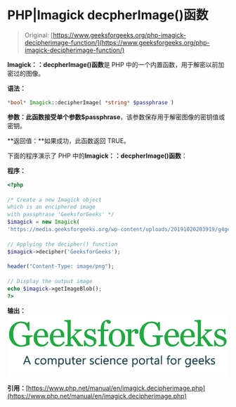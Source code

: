 # PHP|Imagick decpherImage()函数

> Original: [https://www.geeksforgeeks.org/php-imagick-decipherimage-function/](https://www.geeksforgeeks.org/php-imagick-decipherimage-function/)

**Imagick：：decpherImage()函数**是 PHP 中的一个内置函数，用于解密以前加密过的图像。

**语法：**

```php
*bool* Imagick::decipherImage( *string* $passphrase )
```

**参数：**此函数接受单个参数**$passphrase**，该参数保存用于解密图像的密钥值或密钥。

**返回值：**如果成功，此函数返回 TRUE。

下面的程序演示了 PHP 中的**Imagick：：decpherImage()函数**：

**程序：**

```php
<?php

/* Create a new Imagick object 
which is an enciphered image 
with passphrase 'GeeksforGeeks' */
$imagick = new Imagick(
'https://media.geeksforgeeks.org/wp-content/uploads/20191020203919/g4genciphered.png');

// Applying the decipher() function
$imagick->decipher('GeeksforGeeks'); 

header("Content-Type: image/png"); 

// Display the output image 
echo $imagick->getImageBlob();
?>
```

**输出：**
![](img/77c36ca0c1fed4bb69d0f145636d68af.png)

**引用：**[https://www.php.net/manual/en/imagick.decipherimage.php](https://www.php.net/manual/en/imagick.decipherimage.php)